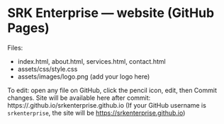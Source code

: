 # SRK Enterprise — website (GitHub Pages)

Files:
- index.html, about.html, services.html, contact.html
- assets/css/style.css
- assets/images/logo.png (add your logo here)

To edit: open any file on GitHub, click the pencil icon, edit, then Commit changes.
Site will be available here after commit: https://<your-github-username>.github.io/srkenterprise.github.io
(If your GitHub username is `srkenterprise`, the site will be https://srkenterprise.github.io)
